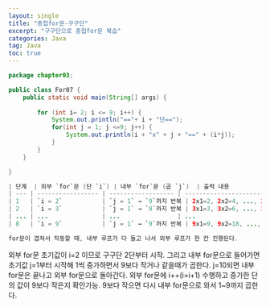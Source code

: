 ```yaml
---
layout: single
title: "중첩for문-구구단"
excerpt: "구구단으로 중첩for문 복습"
categories: Java
tag: Java
toc: true
---
```


```java
package chapter03;

public class For07 {
	public static void main(String[] args) {
		
		for (int i= 2; i <= 9; i++) {
			System.out.println("=="+ i + "단==");
			for(int j = 1; j <=9; j++) {
				System.out.println(i + "x" + j + "==" + (i*j));
			}
		}
	}

}
```
```java
| 단계  | 외부 `for`문 (단 `i`) | 내부 `for`문 (곱 `j`)  | 출력 내용                      |
| --- | ----------------- | ------------------ | -------------------------- |
| 1   | `i = 2`           | `j = 1` → `9`까지 반복 | 2x1=2, 2x2=4, ..., 2x9=18  |
| 2   | `i = 3`           | `j = 1` → `9`까지 반복 | 3x1=3, 3x2=6, ..., 3x9=27  |
| ... | ...               | ...                | ...                        |
| 8   | `i = 9`           | `j = 1` → `9`까지 반복 | 9x1=9, 9x2=18, ..., 9x9=81 |

for문이 겹쳐서 작동할 때, 내부 루프가 다 돌고 나서 외부 루프가 한 칸 진행된다.
```

외부 for문 초기값이 i=2 이므로 구구단 2단부터 시작.
그리고 내부 for문으로 들어가면 초기값 j=1부터 시작해 1씩 증가하면서 
9보다 작거나 같을때가 곱한다. j=10되면 내부 for문은 끝나고 외부 for문으로 돌아간다.
외부 for문에 i++(i=i+1) 수행하고 증가한 단의 값이 9보다 작은지 확인가능. 
9보다 작으면 다시 내부 for문으로 와서 1~9까지 곱한다.